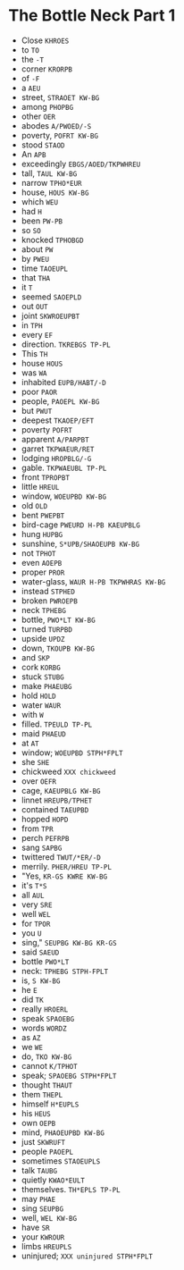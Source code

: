 # The Bottle Neck Part 1

* Close `KHROES`
* to `TO`
* the `-T`
* corner `KRORPB`
* of `-F`
* a `AEU`
* street, `STRAOET KW-BG`
* among `PHOPBG`
* other `OER`
* abodes `A/PWOED/-S`
* poverty, `POFRT KW-BG`
* stood `STAOD`
* An `APB`
* exceedingly `EBGS/AOED/TKPWHREU`
* tall, `TAUL KW-BG`
* narrow `TPHO*EUR`
* house, `HOUS KW-BG`
* which `WEU`
* had `H`
* been `PW-PB`
* so `SO`
* knocked `TPHOBGD`
* about `PW`
* by `PWEU`
* time `TAOEUPL`
* that `THA`
* it `T`
* seemed `SAOEPLD`
* out `OUT`
* joint `SKWROEUPBT`
* in `TPH`
* every `EF`
* direction. `TKREBGS TP-PL`
* This `TH`
* house `HOUS`
* was `WA`
* inhabited `EUPB/HABT/-D`
* poor `PAOR`
* people, `PAOEPL KW-BG`
* but `PWUT`
* deepest `TKAOEP/EFT`
* poverty `POFRT`
* apparent `A/PARPBT`
* garret `TKPWAEUR/RET`
* lodging `HROPBLG/-G`
* gable. `TKPWAEUBL TP-PL`
* front `TPROPBT`
* little `HREUL`
* window, `WOEUPBD KW-BG`
* old `OLD`
* bent `PWEPBT`
* bird-cage `PWEURD H-PB KAEUPBLG`
* hung `HUPBG`
* sunshine, `S*UPB/SHAOEUPB KW-BG`
* not `TPHOT`
* even `AOEPB`
* proper `PROR`
* water-glass, `WAUR H-PB TKPWHRAS KW-BG`
* instead `STPHED`
* broken `PWROEPB`
* neck `TPHEBG`
* bottle, `PWO*LT KW-BG`
* turned `TURPBD`
* upside `UPDZ`
* down, `TKOUPB KW-BG`
* and `SKP`
* cork `KORBG`
* stuck `STUBG`
* make `PHAEUBG`
* hold `HOLD`
* water `WAUR`
* with `W`
* filled. `TPEULD TP-PL`
* maid `PHAEUD`
* at `AT`
* window; `WOEUPBD STPH*FPLT`
* she `SHE`
* chickweed `XXX chickweed`
* over `OEFR`
* cage, `KAEUPBLG KW-BG`
* linnet `HREUPB/TPHET`
* contained `TAEUPBD`
* hopped `HOPD`
* from `TPR`
* perch `PEFRPB`
* sang `SAPBG`
* twittered `TWUT/*ER/-D`
* merrily. `PHER/HREU TP-PL`
* "Yes, `KR-GS KWRE KW-BG`
* it's `T*S`
* all `AUL`
* very `SRE`
* well `WEL`
* for `TPOR`
* you `U`
* sing," `SEUPBG KW-BG KR-GS`
* said `SAEUD`
* bottle `PWO*LT`
* neck: `TPHEBG STPH-FPLT`
* is, `S KW-BG`
* he `E`
* did `TK`
* really `HROERL`
* speak `SPAOEBG`
* words `WORDZ`
* as `AZ`
* we `WE`
* do, `TKO KW-BG`
* cannot `K/TPHOT`
* speak; `SPAOEBG STPH*FPLT`
* thought `THAUT`
* them `THEPL`
* himself `H*EUPLS`
* his `HEUS`
* own `OEPB`
* mind, `PHAOEUPBD KW-BG`
* just `SKWRUFT`
* people `PAOEPL`
* sometimes `STAOEUPLS`
* talk `TAUBG`
* quietly `KWAO*EULT`
* themselves. `TH*EPLS TP-PL`
* may `PHAE`
* sing `SEUPBG`
* well, `WEL KW-BG`
* have `SR`
* your `KWROUR`
* limbs `HREUPLS`
* uninjured; `XXX uninjured STPH*FPLT`
